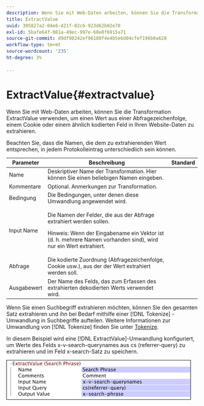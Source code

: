 ```yaml
---
description: Wenn Sie mit Web-Daten arbeiten, können Sie die Transformation ExtractValue verwenden, um einen Wert aus einer Abfragezeichenfolge, einem Cookie oder einem ähnlich kodierten Feld in Ihren Website-Daten zu extrahieren.
title: ExtractValue
uuid: 305827a2-04e6-421f-82cb-923d62b02e70
exl-id: 5bafe64f-081a-49ec-997e-68e8f6915a71
source-git-commit: d9df90242ef96188f4e4b5e6d04cfef196b0a628
workflow-type: tm+mt
source-wordcount: '235'
ht-degree: 3%

---
```


# ExtractValue{#extractvalue}

Wenn Sie mit Web-Daten arbeiten, können Sie die Transformation ExtractValue verwenden, um einen Wert aus einer Abfragezeichenfolge, einem Cookie oder einem ähnlich kodierten Feld in Ihren Website-Daten zu extrahieren.

Beachten Sie, dass die Namen, die dem zu extrahierenden Wert entsprechen, in jedem Protokolleintrag unterschiedlich sein können.

<table id="table_D16A39BE035043628A4D6F7452952304"> 
 <thead> 
  <tr> 
   <th colname="col1" class="entry"> Parameter </th> 
   <th colname="col2" class="entry"> Beschreibung </th> 
   <th colname="col3" class="entry"> Standard </th> 
  </tr> 
 </thead>
 <tbody> 
  <tr> 
   <td colname="col1"> Name </td> 
   <td colname="col2"> Deskriptiver Name der Transformation. Hier können Sie einen beliebigen Namen eingeben. </td> 
   <td colname="col3"></td> 
  </tr> 
  <tr> 
   <td colname="col1"> Kommentare </td> 
   <td colname="col2"> Optional. Anmerkungen zur Transformation. </td> 
   <td colname="col3"></td> 
  </tr> 
  <tr> 
   <td colname="col1"> Bedingung </td> 
   <td colname="col2"> Die Bedingungen, unter denen diese Umwandlung angewendet wird. </td> 
   <td colname="col3"></td> 
  </tr> 
  <tr> 
   <td colname="col1"> Input Name </td> 
   <td colname="col2"> <p>Die Namen der Felder, die aus der Abfrage extrahiert werden sollen. </p> <p> <p>Hinweis:  Wenn der Eingabename ein Vektor ist (d. h. mehrere Namen vorhanden sind), wird nur ein Wert extrahiert. </p> </p> </td> 
   <td colname="col3"></td> 
  </tr> 
  <tr> 
   <td colname="col1"> Abfrage </td> 
   <td colname="col2"> Die kodierte Zuordnung (Abfragezeichenfolge, Cookie usw.), aus der der Wert extrahiert werden soll. </td> 
   <td colname="col3"></td> 
  </tr> 
  <tr> 
   <td colname="col1"> Ausgabewert </td> 
   <td colname="col2"> Der Name des Felds, das zum Erfassen des extrahierten dekodierten Werts verwendet wird. </td> 
   <td colname="col3"></td> 
  </tr> 
 </tbody> 
</table>

Wenn Sie einen Suchbegriff extrahieren möchten, können Sie den gesamten Satz extrahieren und ihn bei Bedarf mithilfe einer [!DNL Tokenize] -Umwandlung in Suchbegriffe aufteilen. Weitere Informationen zur Umwandlung von [!DNL Tokenize] finden Sie unter [Tokenize](../../../../../home/c-dataset-const-proc/c-data-trans/c-transf-types/c-standard-transf/c-tokenize.md#concept-f460aa5df3a7476e971af29cf5d9b32c).

In diesem Beispiel wird eine [!DNL ExtractValue]-Umwandlung konfiguriert, um Werte des Felds x-v-search-querynames aus cs (referrer-query) zu extrahieren und im Feld x-search-Satz zu speichern.

![](assets/cfg_TransformationType_ExtractValue.png)
